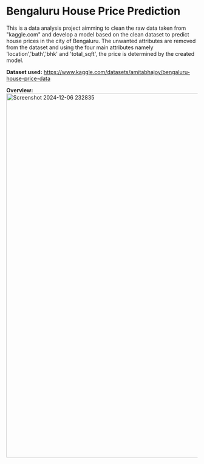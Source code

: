 <html>
  <body>
    <h1><b>Bengaluru House Price Prediction</b></h1>
    <p>
      This is a data analysis project aimming to clean the raw data taken from "kaggle.com" and develop a model based on the clean dataset to predict house prices in the city of Bengaluru. The unwanted attributes are removed from the dataset and using the four main attributes namely 'location','bath','bhk' and 'total_sqft', the price is determined by the created model. 

  <b>Dataset used:</b> https://www.kaggle.com/datasets/amitabhajoy/bengaluru-house-price-data

  <b>Overview:</b>
<img width="959" alt="Screenshot 2024-12-06 232835" src="https://github.com/user-attachments/assets/3a5350d0-ce37-48aa-9ec6-adebf9fd9308">

  </p>
  </body>
</html>
 
